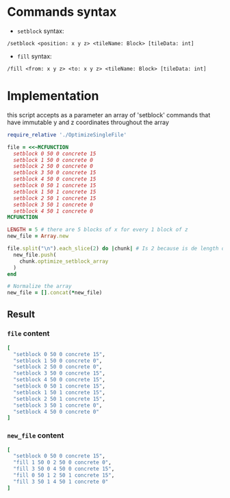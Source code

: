 # Commands syntax
- `setblock` syntax:
```
/setblock <position: x y z> <tileName: Block> [tileData: int]
```

- `fill` syntax:
```
/fill <from: x y z> <to: x y z> <tileName: Block> [tileData: int]
```

# Implementation

this script accepts as a parameter an array of 'setblock' commands that have immutable y and z coordinates throughout the array

```ruby
require_relative './OptimizeSingleFile'

file = <<~MCFUNCTION
  setblock 0 50 0 concrete 15
  setblock 1 50 0 concrete 0
  setblock 2 50 0 concrete 0
  setblock 3 50 0 concrete 15
  setblock 4 50 0 concrete 15
  setblock 0 50 1 concrete 15
  setblock 1 50 1 concrete 15
  setblock 2 50 1 concrete 15
  setblock 3 50 1 concrete 0
  setblock 4 50 1 concrete 0
MCFUNCTION

LENGTH = 5 # there are 5 blocks of x for every 1 block of z
new_file = Array.new

file.split("\n").each_slice(2) do |chunk| # Is 2 because is de length of z
  new_file.push(
    chunk.optimize_setblock_array
  )
end

# Normalize the array
new_file = [].concat(*new_file)
```

## Result

### `file` content
```ruby
[
  "setblock 0 50 0 concrete 15",
  "setblock 1 50 0 concrete 0",
  "setblock 2 50 0 concrete 0",
  "setblock 3 50 0 concrete 15",
  "setblock 4 50 0 concrete 15",
  "setblock 0 50 1 concrete 15",
  "setblock 1 50 1 concrete 15",
  "setblock 2 50 1 concrete 15",
  "setblock 3 50 1 concrete 0",
  "setblock 4 50 0 concrete 0"
]
```
### `new_file` content
```ruby
[
  "setblock 0 50 0 concrete 15",
  "fill 1 50 0 2 50 0 concrete 0",
  "fill 3 50 0 4 50 0 concrete 15",
  "fill 0 50 1 2 50 1 concrete 15",
  "fill 3 50 1 4 50 1 concrete 0"
]
```
